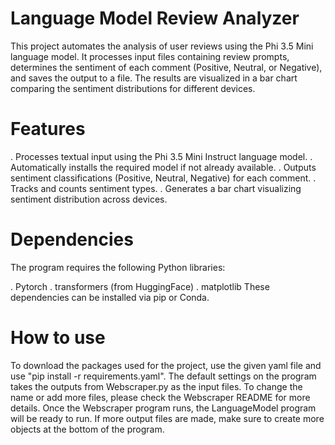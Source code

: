 # Language Model Review Analyzer

This project automates the analysis of user reviews using the Phi 3.5 Mini language model. It processes input files containing review prompts, determines the sentiment of each comment (Positive, Neutral, or Negative), and saves the output to a file. The results are visualized in a bar chart comparing the sentiment distributions for different devices.

# Features

. Processes textual input using the Phi 3.5 Mini Instruct language model.
. Automatically installs the required model if not already available.
. Outputs sentiment classifications (Positive, Neutral, Negative) for each comment.
. Tracks and counts sentiment types.
. Generates a bar chart visualizing sentiment distribution across devices.

# Dependencies
The program requires the following Python libraries:

. Pytorch
. transformers (from HuggingFace)
. matplotlib
These dependencies can be installed via pip or Conda.

# How to use
To download the packages used for the project, use the given yaml file and use "pip install -r requirements.yaml". 
The default settings on the program takes the outputs from Webscraper.py as the input files. To change the name or add more files, please check the Webscraper README for more details.
Once the Webscraper program runs, the LanguageModel program will be ready to run. If more output files are made, make sure to create more objects at the bottom of the program.

